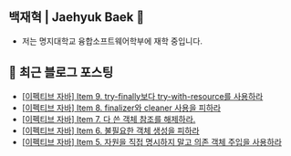 <h2> 백재혁 | Jaehyuk Baek 👋 </h2> 

- 저는 명지대학교 융합소프트웨어학부에 재학 중입니다.

## 📕 최근 블로그 포스팅

<ul><li><a href='https://maehyuk.tistory.com/24' target='_blank'>[이펙티브 자바] Item 9. try-finally보다 try-with-resource를 사용하라</a></li><li><a href='https://maehyuk.tistory.com/23' target='_blank'>[이펙티브 자바] Item 8. finalizer와 cleaner 사용을 피하라</a></li><li><a href='https://maehyuk.tistory.com/22' target='_blank'>[이펙티브 자바] Item 7. 다 쓴 객체 참조를 해제하라.</a></li><li><a href='https://maehyuk.tistory.com/21' target='_blank'>[이펙티브 자바] Item 6. 불필요한 객체 생성을 피하라</a></li><li><a href='https://maehyuk.tistory.com/20' target='_blank'>[이펙티브 자바] Item 5. 자원을 직접 명시하지 말고 의존 객체 주입을 사용하라</a></li></ul>